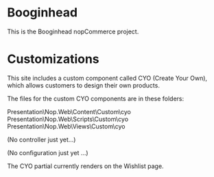 # Booginhead

This is the Booginhead nopCommerce project.

# Customizations

This site includes a custom component called CYO (Create Your Own), which allows customers to design their own products.

The files for the custom CYO components are in these folders:

Presentation\Nop.Web\Content\Custom\cyo
Presentation\Nop.Web\Scripts\Custom\cyo
Presentation\Nop.Web\Views\Custom\cyo

(No controller just yet...)

(No configuration just yet ...)

The CYO partial currently renders on the Wishlist page.
